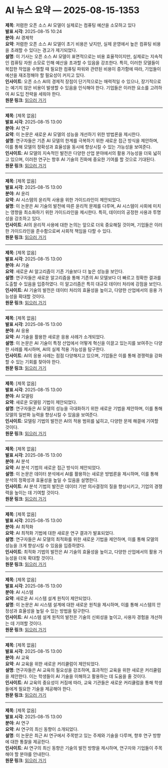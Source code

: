 # AI 뉴스 요약 — 2025-08-15-1353

**제목**: 저렴한 오픈 소스 AI 모델이 실제로는 컴퓨팅 예산을 소모하고 있다  
**발표 시각**: 2025-08-15 10:24  
**분야**: AI 경제학  
**요약**: 저렴한 오픈 소스 AI 모델이 초기 비용은 낮지만, 실제 운영에서 높은 컴퓨팅 비용을 초래할 수 있다는 경고가 제기되었다.  
**설명**: 이 기사는 오픈 소스 AI 모델이 표면적으로는 비용 효율적이지만, 실제로는 지속적인 컴퓨팅 자원 소모로 인해 예산을 초과할 수 있음을 강조한다. 특히, 이러한 모델들이 복잡한 작업을 수행할 때 필요한 컴퓨팅 파워와 관련된 비용이 증가함에 따라, 기업들이 예산을 재조정해야 할 필요성이 커지고 있다.  
**인사이트**: 오픈 소스 AI의 경제적 장점이 단기적으로는 매력적일 수 있으나, 장기적으로는 예기치 않은 비용이 발생할 수 있음을 인식해야 한다. 기업들은 이러한 요소를 고려하여 AI 도입 전략을 세워야 한다.  
**원문 링크**: [읽으러 가기](https://venturebeat.com/ai/that-cheap-open-source-ai-model-is-actually-burning-through-your-compute-budget/)

---

**제목**: [제목 없음]  
**발표 시각**: 2025-08-15 13:00  
**분야**: AI 연구  
**요약**: 이 논문은 새로운 AI 모델의 성능을 개선하기 위한 방법론을 제시한다.  
**설명**: 연구자들은 기존 AI 모델의 한계를 극복하기 위한 새로운 접근 방식을 제안하며, 이를 통해 모델의 정확성과 효율성을 동시에 향상시킬 수 있는 가능성을 보여준다.  
**인사이트**: AI 모델의 지속적인 발전은 다양한 산업 분야에서의 활용 가능성을 더욱 넓히고 있으며, 이러한 연구는 향후 AI 기술의 진화에 중요한 기여를 할 것으로 기대된다.  
**원문 링크**: [읽으러 가기](https://arxiv.org/abs/2508.10047)

---

**제목**: [제목 없음]  
**발표 시각**: 2025-08-15 13:00  
**분야**: AI 윤리  
**요약**: AI 시스템의 윤리적 사용을 위한 가이드라인이 제안되었다.  
**설명**: 이 논문은 AI 기술의 발전에 따른 윤리적 문제를 다루며, AI 시스템이 사회에 미치는 영향을 최소화하기 위한 가이드라인을 제시한다. 특히, 데이터의 공정한 사용과 투명성을 강조하고 있다.  
**인사이트**: AI의 윤리적 사용에 대한 논의는 앞으로 더욱 중요해질 것이며, 기업들은 이러한 가이드라인을 준수함으로써 사회적 책임을 다할 수 있다.  
**원문 링크**: [읽으러 가기](https://arxiv.org/abs/2508.10108)

---

**제목**: [제목 없음]  
**발표 시각**: 2025-08-15 13:00  
**분야**: AI 기술  
**요약**: 새로운 AI 알고리즘이 기존 기술보다 더 높은 성능을 보인다.  
**설명**: 연구자들은 새로운 알고리즘을 통해 기존의 AI 모델보다 더 빠르고 정확한 결과를 도출할 수 있음을 입증하였다. 이 알고리즘은 특히 대규모 데이터 처리에 강점을 보인다.  
**인사이트**: AI 기술의 발전은 데이터 처리의 효율성을 높이고, 다양한 산업에서의 응용 가능성을 확대할 것이다.  
**원문 링크**: [읽으러 가기](https://arxiv.org/abs/2508.10143)

---

**제목**: [제목 없음]  
**발표 시각**: 2025-08-15 13:00  
**분야**: AI 응용  
**요약**: AI 기술을 활용한 새로운 응용 사례가 소개되었다.  
**설명**: 이 논문은 AI 기술이 특정 산업에서 어떻게 혁신을 이끌고 있는지를 보여주는 다양한 사례를 제시하며, AI의 실제 적용 가능성을 탐구한다.  
**인사이트**: AI의 응용 사례는 점점 다양해지고 있으며, 기업들은 이를 통해 경쟁력을 강화할 수 있는 기회를 찾아야 한다.  
**원문 링크**: [읽으러 가기](https://arxiv.org/abs/2508.10146)

---

**제목**: [제목 없음]  
**발표 시각**: 2025-08-15 13:00  
**분야**: AI 모델링  
**요약**: 새로운 모델링 기법이 제안되었다.  
**설명**: 연구자들은 AI 모델의 성능을 극대화하기 위한 새로운 기법을 제안하며, 이를 통해 모델의 일반화 능력을 향상시킬 수 있음을 보여준다.  
**인사이트**: 모델링 기법의 발전은 AI의 적용 범위를 넓히고, 다양한 문제 해결에 기여할 것이다.  
**원문 링크**: [읽으러 가기](https://arxiv.org/abs/2508.10152)

---

**제목**: [제목 없음]  
**발표 시각**: 2025-08-15 13:00  
**분야**: AI 분석  
**요약**: AI 분석 기법의 새로운 접근 방식이 제안되었다.  
**설명**: 이 논문은 데이터 분석에서 AI를 활용하는 새로운 방법론을 제시하며, 이를 통해 분석의 정확성과 효율성을 높일 수 있음을 설명한다.  
**인사이트**: AI 분석 기법의 발전은 데이터 기반 의사결정의 질을 향상시키고, 기업의 경쟁력을 높이는 데 기여할 것이다.  
**원문 링크**: [읽으러 가기](https://arxiv.org/abs/2508.10164)

---

**제목**: [제목 없음]  
**발표 시각**: 2025-08-15 13:00  
**분야**: AI 최적화  
**요약**: AI 최적화 기법에 대한 새로운 연구 결과가 발표되었다.  
**설명**: 연구자들은 AI 모델의 최적화를 위한 새로운 기법을 제안하며, 이를 통해 모델의 성능을 크게 향상시킬 수 있음을 입증하였다.  
**인사이트**: 최적화 기법의 발전은 AI 기술의 효율성을 높이고, 다양한 산업에서의 활용 가능성을 더욱 확대할 것이다.  
**원문 링크**: [읽으러 가기](https://arxiv.org/abs/2508.10177)

---

**제목**: [제목 없음]  
**발표 시각**: 2025-08-15 13:00  
**분야**: AI 시스템  
**요약**: 새로운 AI 시스템 설계 원칙이 제안되었다.  
**설명**: 이 논문은 AI 시스템 설계에 대한 새로운 원칙을 제시하며, 이를 통해 시스템의 안정성과 효율성을 높일 수 있는 방법을 탐구한다.  
**인사이트**: AI 시스템 설계 원칙의 발전은 기술의 신뢰성을 높이고, 사용자 경험을 개선하는 데 기여할 것이다.  
**원문 링크**: [읽으러 가기](https://arxiv.org/abs/2508.10241)

---

**제목**: [제목 없음]  
**발표 시각**: 2025-08-15 13:00  
**분야**: AI 교육  
**요약**: AI 교육을 위한 새로운 커리큘럼이 제안되었다.  
**설명**: 연구자들은 AI 교육의 필요성을 강조하며, 효과적인 교육을 위한 새로운 커리큘럼을 제안한다. 이는 학생들이 AI 기술을 이해하고 활용하는 데 도움을 줄 것이다.  
**인사이트**: AI 교육의 중요성이 커짐에 따라, 교육 기관들은 새로운 커리큘럼을 통해 학생들에게 필요한 기술을 제공해야 한다.  
**원문 링크**: [읽으러 가기](https://arxiv.org/abs/2508.10265)

---

**제목**: [제목 없음]  
**발표 시각**: 2025-08-15 13:00  
**분야**: AI 연구  
**요약**: AI 연구의 최신 동향이 소개되었다.  
**설명**: 이 논문은 최근 AI 연구에서 주목받고 있는 주제와 기술을 다루며, 향후 연구 방향에 대한 통찰을 제공한다.  
**인사이트**: AI 연구의 최신 동향은 기술의 발전 방향을 제시하며, 연구자와 기업들이 주목해야 할 분야를 안내한다.  
**원문 링크**: [읽으러 가기](https://arxiv.org/abs/2508.10293)